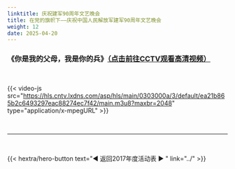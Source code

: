 ```yaml
---
linktitle: 庆祝建军90周年文艺晚会
title: 在党的旗帜下——庆祝中国人民解放军建军90周年文艺晚会
weight: 12
date: 2025-04-20
---
```


### 《你是我的父母，我是你的兵》[（点击前往CCTV观看高清视频）](https://tv.cctv.com/2017/08/01/VIDEa5O7tUKWgncQjTuhayJ0170801.shtml)

<br>

{{< video-js src="https://hls.cntv.lxdns.com/asp/hls/main/0303000a/3/default/ea21b865b2c6493297eac88274ec7f42/main.m3u8?maxbr=2048" type="application/x-mpegURL" >}}


<br>
<hr>
<br>

{{< hextra/hero-button text="◀ 返回2017年度活动表 ▶ " link="../" >}}